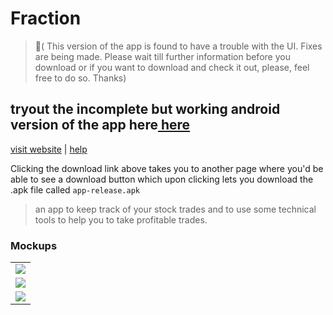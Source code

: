 # Fraction 

> 🛑( This version of the app is found to have a trouble with the UI. Fixes are being made. Please wait till further information before you download or if you want to download and check it out, please, feel free to do so. Thanks)

## tryout the incomplete but working android version of the app here<a href="https://github.com/ShimronAlakkal/tradebook/blob/main/app-release.apk">    here   </a>
[visit website](https://shimronalakkal.github.io/fraction_web/)   |   [help](https://www.instagram.com/shimron.alakkal)

Clicking the download link above takes you to another page where you'd be able to see a download button which upon clicking lets you download the .apk file called `app-release.apk`

> an app to keep track of your stock trades and to use some technical tools to help you to take profitable trades.

### Mockups
<table>
  
  <tr>
    <td><img src="https://github.com/ShimronAlakkal/tradebook/blob/main/mockups/awesome.png"></td>
   </tr>
  <tr>
    <td><img src="https://github.com/ShimronAlakkal/tradebook/blob/main/mockups/mockup.png"></td>
  </tr>
  <tr>
    <td><img src="https://github.com/ShimronAlakkal/tradebook/blob/main/mockups/dark-iphone-mockup.png" ></td>
  </tr>
 </table>



